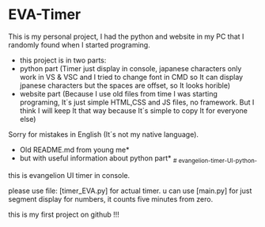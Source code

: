 # EVA-Timer
This is my personal project, I had the python and website in my PC that I randomly found when I started programing.
- this project is in two parts:
-  python part (Timer just display in console, japanese characters only work in VS & VSC and I tried to change font in CMD so It can display jpanese characters but the spaces are offset, so It looks horible)
-  website part (Because I use old files from time I was starting programing, It´s just simple HTML,CSS and JS files, no framework. But I think I will keep It that way because It´s simple to copy It for everyone else)

Sorry for mistakes in English (It´s not my native language).

* Old README.md from young me*
*  but with useful information about python part*
<sub># evangelion-timer-UI-python-

this is evangelion UI timer in console.

please use file: [timer_EVA.py] for actual timer.
u can use [main.py] for just segment display for numbers, it counts five minutes from zero.

this is my first project on github !!!
</sub>
